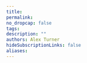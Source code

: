 ```yaml
---
title: 
permalink: 
no_dropcap: false
tags: 
description: ""
authors: Alex Turner
hideSubscriptionLinks: false
aliases:
---
```

